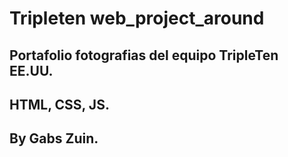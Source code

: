 # Tripleten web_project_around

## Portafolio fotografias del equipo TripleTen EE.UU.

## HTML, CSS, JS.

## By Gabs Zuin.
